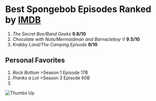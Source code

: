 # Best Spongebob Episodes Ranked by [IMDB](https://www.imdb.com/list/ls076219033/)

1. *The Secret Box/Band Geeks* **9.8/10**
2. *Chocolate with Nuts/Mermaidman and Barnacleboy V* **9.5/10**
3. *Krabby Land/The Camping Episode* **9/10**

## Personal Favorites
1. *Rock Bottom* >Season 1 Episode 17B
2. *Pranks a Lot* >Season 3 Episode 60B
3. 

![Thumbs Up](https://encrypted-tbn0.gstatic.com/images?q=tbn:ANd9GcRkQASIbjgFX-TRe3s2BtLWN2PPvAgkMr2ixQ&usqp=CAU)

